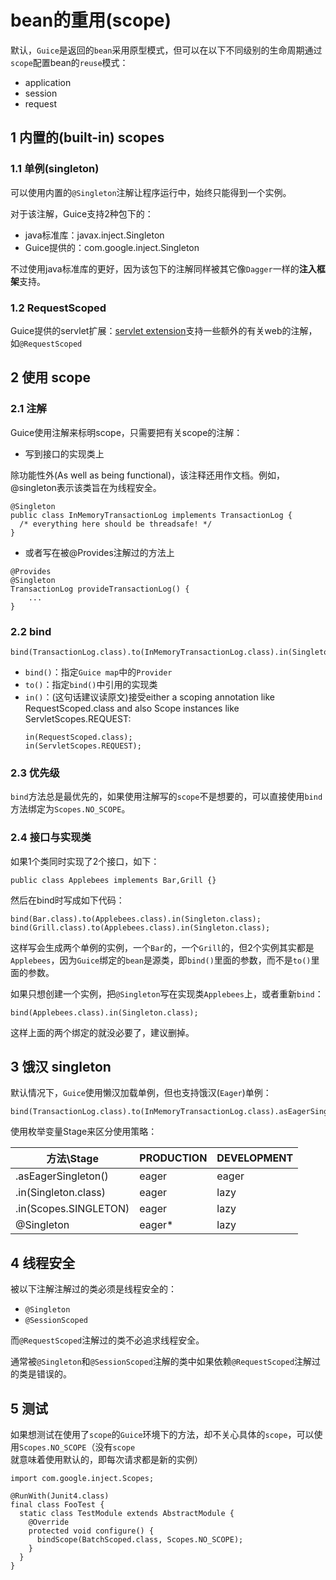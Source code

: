 # bean的重用(scope)

默认，`Guice`是返回的`bean`采用原型模式，但可以在以下不同级别的生命周期通过`scope`配置bean的`reuse`模式：

* application
* session
* request

## 1 内置的(built-in) scopes

### 1.1 单例(singleton)

可以使用内置的`@Singleton`注解让程序运行中，始终只能得到一个实例。

对于该注解，Guice支持2种包下的：

* java标准库：javax.inject.Singleton
* Guice提供的：com.google.inject.Singleton

不过使用java标准库的更好，因为该包下的注解同样被其它像`Dagger`一样的**注入框架**支持。

### 1.2 RequestScoped

Guice提供的servlet扩展：[servlet extension](https://github.com/google/guice/wiki/Servlets)支持一些额外的有关web的注解，如`@RequestScoped`

## 2 使用 scope

### 2.1 注解

Guice使用注解来标明scope，只需要把有关scope的注解：

* 写到接口的实现类上

除功能性外(As well as being functional)，该注释还用作文档。例如，@singleton表示该类旨在为线程安全。

```
@Singleton
public class InMemoryTransactionLog implements TransactionLog {
  /* everything here should be threadsafe! */
}
```

* 或者写在被@Provides注解过的方法上

```
@Provides 
@Singleton
TransactionLog provideTransactionLog() {
    ...
}
```

### 2.2 bind

```
bind(TransactionLog.class).to(InMemoryTransactionLog.class).in(Singleton.class);
```

* `bind()`：指定`Guice map`中的`Provider`
* `to()`：指定`bind()`中引用的实现类
* `in()`：(这句话建议读原文)接受either a scoping annotation like RequestScoped.class and also Scope instances like ServletScopes.REQUEST:
  ```
  in(RequestScoped.class);
  in(ServletScopes.REQUEST);
  ```

### 2.3 优先级

`bind`方法总是最优先的，如果使用注解写的`scope`不是想要的，可以直接使用`bind`方法绑定为`Scopes.NO_SCOPE`。

### 2.4 接口与实现类

如果1个类同时实现了2个接口，如下：

```
public class Applebees implements Bar,Grill {}
```

然后在bind时写成如下代码：

```
bind(Bar.class).to(Applebees.class).in(Singleton.class);
bind(Grill.class).to(Applebees.class).in(Singleton.class);
```

这样写会生成两个单例的实例，一个`Bar`的，一个`Grill`的，但2个实例其实都是`Applebees`，因为`Guice`绑定的`bean`是源类，即`bind()`里面的参数，而不是`to()`里面的参数。

如果只想创建一个实例，把`@Singleton`写在实现类`Applebees`上，或者重新`bind`：

```
bind(Applebees.class).in(Singleton.class);
```

这样上面的两个绑定的就没必要了，建议删掉。

## 3 饿汉 singleton

默认情况下，`Guice`使用懒汉加载单例，但也支持饿汉(`Eager`)单例：

```
bind(TransactionLog.class).to(InMemoryTransactionLog.class).asEagerSingleton();
```

使用枚举变量Stage来区分使用策略：

方法\Stage|PRODUCTION|DEVELOPMENT
-|-|-
.asEagerSingleton()|eager|eager
.in(Singleton.class)|eager|lazy
.in(Scopes.SINGLETON)|eager|lazy
@Singleton|eager*|lazy

## 4 线程安全

被以下注解注解过的类必须是线程安全的：

* `@Singleton`
* `@SessionScoped`

而`@RequestScoped`注解过的类不必追求线程安全。

通常被`@Singleton`和`@SessionScoped`注解的类中如果依赖`@RequestScoped`注解过的类是错误的。

## 5 测试

如果想测试在使用了`scope`的`Guice`环境下的方法，却不关心具体的`scope`，可以使用`Scopes.NO_SCOPE`（没有`scope`就意味着使用默认的，即每次请求都是新的实例）

```
import com.google.inject.Scopes;

@RunWith(Junit4.class)
final class FooTest {
  static class TestModule extends AbstractModule {
    @Override
    protected void configure() {
      bindScope(BatchScoped.class, Scopes.NO_SCOPE);
    }
  }
}
```